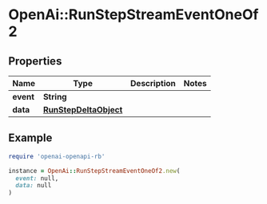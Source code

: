 # OpenAi::RunStepStreamEventOneOf2

## Properties

| Name | Type | Description | Notes |
| ---- | ---- | ----------- | ----- |
| **event** | **String** |  |  |
| **data** | [**RunStepDeltaObject**](RunStepDeltaObject.md) |  |  |

## Example

```ruby
require 'openai-openapi-rb'

instance = OpenAi::RunStepStreamEventOneOf2.new(
  event: null,
  data: null
)
```

